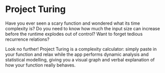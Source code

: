 # Project Turing

Have you ever seen a scary function and wondered what its time complexity is? Do you need to know how much the input size can increase before the runtime explodes out of control? Want to forget tedious recurrence relations?

Look no further! Project Turing is a complexity calculator: simply paste in your function and relax while the app performs dynamic analysis and statistical modelling, giving you a visual graph and verbal explanation of how your function really behaves.
